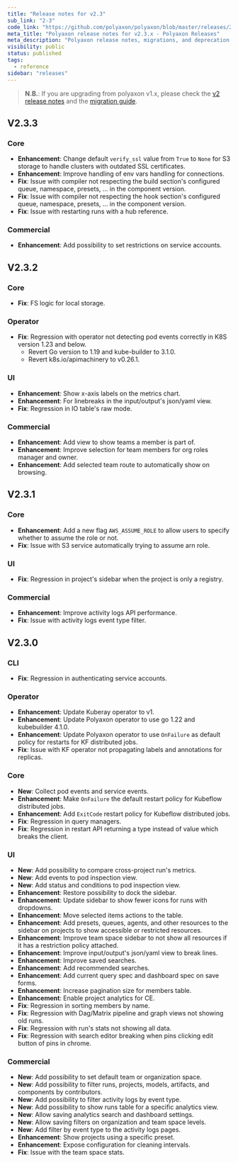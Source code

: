 ```yaml
---
title: "Release notes for v2.3"
sub_link: "2-3"
code_link: "https://github.com/polyaxon/polyaxon/blob/master/releases/2-3.md"
meta_title: "Polyaxon release notes for v2.3.x - Polyaxon Releases"
meta_description: "Polyaxon release notes, migrations, and deprecation notes for v2.3.x."
visibility: public
status: published
tags:
  - reference
sidebar: "releases"
---
```


> **N.B.**: If you are upgrading from polyaxon v1.x, please check the [v2 release notes](/docs/releases/2-0/) and the [migration guide](/docs/resources/migration/#migration-from-v1x-to-v2y).

## V2.3.3

### Core

 * **Enhancement**: Change default `verify_ssl` value from `True` to `None` for S3 storage to handle clusters with outdated SSL certificates.
 * **Enhancement**: Improve handling of env vars handling for connections.
 * **Fix**: Issue with compiler not respecting the build section's configured queue, namespace, presets, ... in the component version.
 * **Fix**: Issue with compiler not respecting the hook section's configured queue, namespace, presets, ... in the component version.
 * **Fix**: Issue with restarting runs with a hub reference.

### Commercial

 * **Enhancement**: Add possibility to set restrictions on service accounts.

## V2.3.2

### Core

 * **Fix**: FS logic for local storage.

### Operator

 * **Fix**: Regression with operator not detecting pod events correctly in K8S version 1.23 and below.
    * Revert Go version to 1.19 and kube-builder to 3.1.0.
    * Revert k8s.io/apimachinery to v0.26.1.

### UI

 * **Enhancement**: Show x-axis labels on the metrics chart.
 * **Enhancement**: For linebreaks in the input/output's json/yaml view.
 * **Fix**: Regression in IO table's raw mode.

### Commercial

 * **Enhancement**: Add view to show teams a member is part of.
 * **Enhancement**: Improve selection for team members for org roles manager and owner.
 * **Enhancement**: Add selected team route to automatically show on browsing.

## V2.3.1

### Core

 * **Enhancement**: Add a new flag `AWS_ASSUME_ROLE` to allow users to specify whether to assume the role or not.
 * **Fix**: Issue with S3 service automatically trying to assume arn role.

### UI

 * **Fix**: Regression in project's sidebar when the project is only a registry.

### Commercial

 * **Enhancement**: Improve activity logs API performance.
 * **Fix**: Issue with activity logs event type filter.

## V2.3.0

### CLI

 * **Fix**: Regression in authenticating service accounts.

### Operator

  * **Enhancement**: Update Kuberay operator to v1.
  * **Enhancement**: Update Polyaxon operator to use go 1.22 and kubebuilder 4.1.0.
  * **Enhancement**: Update Polyaxon operator to use `OnFailure` as default policy for restarts for KF distributed jobs.
  * **Fix**: Issue with KF operator not propagating labels and annotations for replicas.

### Core

 * **New**: Collect pod events and service events.
 * **Enhancement**: Make `OnFailure` the default restart policy for Kubeflow distributed jobs.
 * **Enhancement**: Add `ExitCode` restart policy for Kubeflow distributed jobs.
 * **Fix**: Regression in query managers.
 * **Fix**: Regression in restart API returning a type instead of value which breaks the client.

### UI

 * **New**: Add possibility to compare cross-project run's metrics.
 * **New**: Add events to pod inspection view.
 * **New**: Add status and conditions to pod inspection view.
 * **Enhancement**: Restore possibility to dock the sidebar.
 * **Enhancement**: Update sidebar to show fewer icons for runs with dropdowns.
 * **Enhancement**: Move selected items actions to the table.
 * **Enhancement**: Add presets, queues, agents, and other resources to the sidebar on projects to show accessible or restricted resources.
 * **Enhancement**: Improve team space sidebar to not show all resources if it has a restriction policy attached.
 * **Enhancement**: Improve input/output's json/yaml view to break lines.
 * **Enhancement**: Improve saved searches.
 * **Enhancement**: Add recommended searches.
 * **Enhancement**: Add current query spec and dashboard spec on save forms.
 * **Enhancement**: Increase pagination size for members table.
 * **Enhancement**: Enable project analytics for CE.
 * **Fix**: Regression in sorting members by name.
 * **Fix**: Regression with Dag/Matrix pipeline and graph views not showing old runs.
 * **Fix**: Regression with run's stats not showing all data.
 * **Fix**: Regression with search editor breaking when pins clicking edit button of pins in chrome.

### Commercial

  * **New**: Add possibility to set default team or organization space.
  * **New**: Add possibility to filter runs, projects, models, artifacts, and components by contributors.
  * **New**: Add possibility to filter activity logs by event type.
  * **New**: Add possibility to show runs table for a specific analytics view.
  * **New**: Allow saving analytics search and dashboard settings.
  * **New**: Allow saving filters on organization and team space levels.
  * **New**: Add filter by event type to the activity logs pages.
  * **Enhancement**: Show projects using a specific preset.
  * **Enhancement**: Expose configuration for cleaning intervals.
  * **Fix**: Issue with the team space stats.
